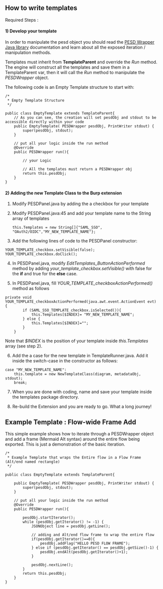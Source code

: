 
## How to write templates

Required Steps :

#### 1) Develop your template 
In order to manipulate the pesd object you should read the [PESD Wrapper Java library](PESDWrapper.md) documentation and learn about all the exposed iteration / manipulation methods.

Templates must inherit from **TemplateParent** and override the *Run* method. The engine will construct all the templates and save them in a TemplateParent var, then it will call the *Run* method to manipulate the *PESDWrapper* object.

The following code is an Empty Template structure to start with:
```
/*
 * Empty Template Structure
 */
 
public class EmptyTemplate extends TemplateParent{
    // As you can see, the creation will set pesdObj and stdout to be accessible directly within your code
    public EmptyTemplate( PESDWrapper pesdObj, PrintWriter stdout) {
        super(pesdObj, stdout);
    }
	
    // put all your logic inside the run method
    @Override
    public PESDWrapper run(){
		
		// your Logic
		
		// All the templates must return a PESDWrapper obj
        return this.pesdObj;
    }
}

```

#### 2) Adding the new Template Class to the Burp extension
1. Modify PESDPanel.java by adding the a checkbox for your template

2. Modify PESDPanel.java:45 and add your template name to the String array of templates
   ```
   this.Templates = new String[]{"SAML_SSO", "OAuth2/OIDC","MY_NEW_TEMPLATE_NAME"};
   ```
   
3. Add the following lines of code to the PESDPanel constructor:
```
YOUR_TEMPLATE_checkbox.setVisible(false);
YOUR_TEMPLATE_checkbox.doClick();
```

4. In PESDPanel.java, modify *EditTemplates_ButtonActionPerformed* method by adding *your_template_checkbox.setVisible()* with false for the **if** and true for the **else** case.

5. In PESDPanel.java, fill *YOUR_TEMPLATE_checkboxActionPerformed()* method as follows
```
private void YOUR_TEMPLATE_checkboxActionPerformed(java.awt.event.ActionEvent evt) {                                                           
        if (SAML_SSO_TEMPLATE_checkbox.isSelected()){
            this.Templates[$INDEX]= "MY_NEW_TEMPLATE_NAME";
        } else {
            this.Templates[$INDEX]="";
        }
    } 
```
Note that *$INDEX* is the position of your template inside *this.Templates* array (see step 2).

6. Add the a case for the new template in TemplateRunner.java. Add it inside the switch-case in the constructor as follows:
```
case "MY_NEW_TEMPLATE_NAME":
    this.template = new NewTemplateClass(diagram, metadataObj, stdout);
    break;
```

7. When you are done with coding, name and save your template inside the templates package directory.

8. Re-build the Extension and you are ready to go. What a long journey!


## Example Template :  Flow-wide Frame Add
This simple example shows how to iterate through a PESDWrapper object and add a frame (Mermaid Alt syntax) around the entire flow being exported. This is just a demonstration of the basic iteration. 

```
/*
 * Example Template that wraps the Entire flow in a Flow Frame (Alt/end named rectangle)
 */
 
public class EmptyTemplate extends TemplateParent{
    
    public EmptyTemplate( PESDWrapper pesdObj, PrintWriter stdout) {
        super(pesdObj, stdout);
    }
	
    // put all your logic inside the run method
    @Override
    public PESDWrapper run(){
	
        pesdObj.startIterator();
        while (pesdObj.getIterator() != -1) {
            JSONObject line = pesdObj.getLine();
			
			// adding and Alt/end flow frame to wrap the entire flow
            if(pesdObj.getIterator()==0){
				pesdObj.addFlag("HELLO PESD FLOW FRAME");
			} else if (pesdObj.getIterator() == pesdObj.getSize()-1) {
				pesdObj.endAlt(pesdObj.getIterator()+1);
			}
			
            pesdObj.nextLine();
        }
        return this.pesdObj;
    }
}

```
